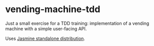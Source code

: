 # vending-machine-tdd
Just a small exercise for a TDD training: implementation of a vending machine with a simple user-facing API.

Uses [Jasmine standalone distribution](https://github.com/jasmine/jasmine/releases).
